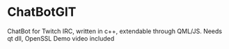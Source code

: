 # ChatBotGIT
ChatBot for Twitch IRC, written in c++, extendable through QML/JS.
Needs qt dll, OpenSSL
Demo video included